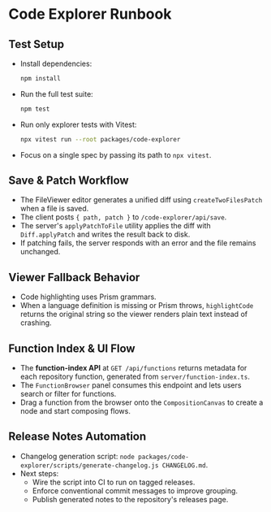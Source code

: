 # Code Explorer Runbook

## Test Setup
- Install dependencies:
  ```bash
  npm install
  ```
- Run the full test suite:
  ```bash
  npm test
  ```
- Run only explorer tests with Vitest:
  ```bash
  npx vitest run --root packages/code-explorer
  ```
- Focus on a single spec by passing its path to `npx vitest`.

## Save & Patch Workflow
- The FileViewer editor generates a unified diff using `createTwoFilesPatch` when a file is saved.
- The client posts `{ path, patch }` to `/code-explorer/api/save`.
- The server's `applyPatchToFile` utility applies the diff with `Diff.applyPatch` and writes the result back to disk.
- If patching fails, the server responds with an error and the file remains unchanged.

## Viewer Fallback Behavior
- Code highlighting uses Prism grammars.
- When a language definition is missing or Prism throws, `highlightCode` returns the original string so the viewer renders plain text instead of crashing.

## Function Index & UI Flow
- The **function-index API** at `GET /api/functions` returns metadata for each repository function, generated from `server/function-index.ts`.
- The `FunctionBrowser` panel consumes this endpoint and lets users search or filter for functions.
- Drag a function from the browser onto the `CompositionCanvas` to create a node and start composing flows.

## Release Notes Automation
- Changelog generation script: `node packages/code-explorer/scripts/generate-changelog.js CHANGELOG.md`.
- Next steps:
  - Wire the script into CI to run on tagged releases.
  - Enforce conventional commit messages to improve grouping.
  - Publish generated notes to the repository's releases page.
